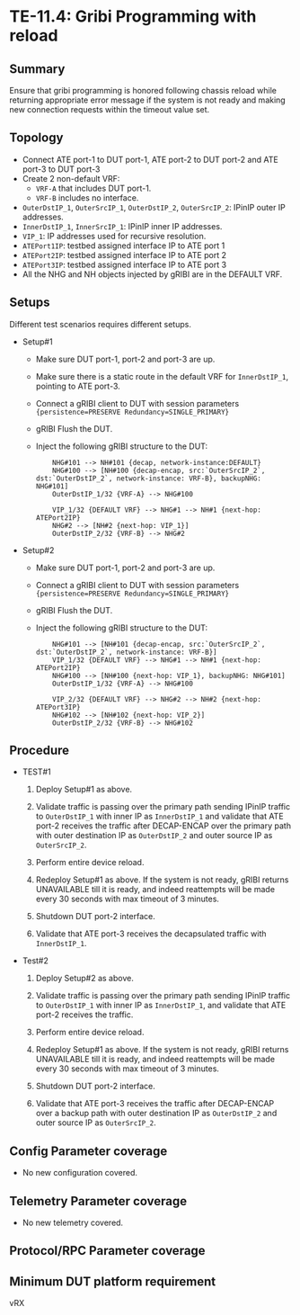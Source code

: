 # TE-11.4: Gribi Programming with reload

## Summary

Ensure that gribi programming is honored following chassis reload while returning appropriate error message if the system is not ready and making new connection requests within the timeout value set. 

## Topology

*   Connect ATE port-1 to DUT port-1, ATE port-2 to DUT port-2 and ATE port-3 to
        DUT port-3
*   Create 2 non-default VRF:
    *   `VRF-A` that includes DUT port-1.
    *   `VRF-B` includes no interface.
*   `OuterDstIP_1`, `OuterSrcIP_1`, `OuterDstIP_2`, `OuterSrcIP_2`: IPinIP outer
    IP addresses.
*   `InnerDstIP_1`, `InnerSrcIP_1`: IPinIP inner IP addresses.
*   `VIP_1`: IP addresses used for recursive resolution.
*   `ATEPort1IP`: testbed assigned interface IP to ATE port 1
*   `ATEPort2IP`: testbed assigned interface IP to ATE port 2
*   `ATEPort3IP`: testbed assigned interface IP to ATE port 3
*   All the NHG and NH objects injected by gRIBI are in the DEFAULT VRF.

## Setups

Different test scenarios requires different setups.

*   Setup#1

    *   Make sure DUT port-1, port-2 and port-3 are up.
    *   Make sure there is a static route in the default VRF for `InnerDstIP_1`,
        pointing to ATE port-3.
    *   Connect a gRIBI client to DUT with session parameters
        `{persistence=PRESERVE Redundancy=SINGLE_PRIMARY}`
    *   gRIBI Flush the DUT.
    *   Inject the following gRIBI structure to the DUT:

        ```text
            NHG#101 --> NH#101 {decap, network-instance:DEFAULT}
            NHG#100 --> [NH#100 {decap-encap, src:`OuterSrcIP_2`, dst:`OuterDstIP_2`, network-instance: VRF-B}, backupNHG: NHG#101]
            OuterDstIP_1/32 {VRF-A} --> NHG#100

            VIP_1/32 {DEFAULT VRF} --> NHG#1 --> NH#1 {next-hop: ATEPort2IP}
            NHG#2 --> [NH#2 {next-hop: VIP_1}]
            OuterDstIP_2/32 {VRF-B} --> NHG#2
        ```

*   Setup#2

    *   Make sure DUT port-1, port-2 and port-3 are up.
    *   Connect a gRIBI client to DUT with session parameters
        `{persistence=PRESERVE Redundancy=SINGLE_PRIMARY}`
    *   gRIBI Flush the DUT.
    *   Inject the following gRIBI structure to the DUT:

        ```text
            NHG#101 --> [NH#101 {decap-encap, src:`OuterSrcIP_2`, dst:`OuterDstIP_2`, network-instance: VRF-B}]
            VIP_1/32 {DEFAULT VRF} --> NHG#1 --> NH#1 {next-hop: ATEPort2IP}
            NHG#100 --> [NH#100 {next-hop: VIP_1}, backupNHG: NHG#101] 
            OuterDstIP_1/32 {VRF-A} --> NHG#100
            
            VIP_2/32 {DEFAULT VRF} --> NHG#2 --> NH#2 {next-hop: ATEPort3IP}
            NHG#102 --> [NH#102 {next-hop: VIP_2}]
            OuterDstIP_2/32 {VRF-B} --> NHG#102
        ```

## Procedure

*   TEST#1 

    1.  Deploy Setup#1 as above.

    2.  Validate traffic is passing over the primary path sending IPinIP traffic to `OuterDstIP_1` with inner IP as `InnerDstIP_1` and validate that ATE port-2 receives the traffic after DECAP-ENCAP over the primary path with outer destination IP as `OuterDstIP_2` and outer source IP as `OuterSrcIP_2`.
    
    3.  Perform entire device reload.

    4.  Redeploy Setup#1 as above. If the system is not ready, gRIBI returns UNAVAILABLE till it is ready, and indeed reattempts will be made every 30 seconds with max timeout of 3 minutes.

    5.  Shutdown DUT port-2 interface.
    
    6.  Validate that ATE port-3 receives the
    decapsulated traffic with `InnerDstIP_1`.

*   Test#2

    1.  Deploy Setup#2 as above.

    2.  Validate traffic is passing over the primary path sending IPinIP traffic to `OuterDstIP_1` with inner IP as `InnerDstIP_1`,
    and validate that ATE port-2 receives the traffic.
    
    3.  Perform entire device reload.

    4.  Redeploy Setup#1 as above. If the system is not ready, gRIBI returns UNAVAILABLE till it is ready, and indeed reattempts will be made every 30 seconds with max timeout of 3 minutes.

    5.  Shutdown DUT port-2 interface.
    
    6.  Validate that ATE port-3 receives the traffic after 
    DECAP-ENCAP over a backup path with outer destination IP as `OuterDstIP_2` and outer source IP as `OuterSrcIP_2`.

## Config Parameter coverage

*   No new configuration covered.

## Telemetry Parameter coverage

*   No new telemetry covered.

## Protocol/RPC Parameter coverage

## Minimum DUT platform requirement

vRX
